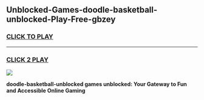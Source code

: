 
## Unblocked-Games-doodle-basketball-unblocked-Play-Free-gbzey
<h3>
<a href="https://premium76.site?title=doodle-basketball-unblocked&ref=21A">CLICK TO PLAY</a></h3>
<hr>

<h3>
<a href="https://premium76.site?title=doodle-basketball-unblocked&ref=21A">CLICK 2 PLAY</a>
  
</h3>

<a href="https://premium76.site?title=doodle-basketball-unblocked&ref=21A"><img src="https://clearcache.store/games.png"></a>


**doodle-basketball-unblocked games unblocked: Your Gateway to Fun and Accessible Online Gaming**
